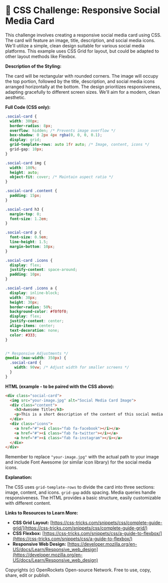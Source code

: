 # 🐞 CSS Challenge:  Responsive Social Media Card


This challenge involves creating a responsive social media card using CSS.  The card will feature an image, title, description, and social media icons.  We'll utilize a simple, clean design suitable for various social media platforms.  This example uses CSS Grid for layout, but could be adapted to other layout methods like Flexbox.


**Description of the Styling:**

The card will be rectangular with rounded corners. The image will occupy the top portion, followed by the title, description, and social media icons arranged horizontally at the bottom.  The design prioritizes responsiveness, adapting gracefully to different screen sizes.  We'll aim for a modern, clean aesthetic.


**Full Code (CSS only):**

```css
.social-card {
  width: 300px;
  border-radius: 8px;
  overflow: hidden; /* Prevents image overflow */
  box-shadow: 0 2px 4px rgba(0, 0, 0, 0.1);
  display: grid;
  grid-template-rows: auto 1fr auto; /* Image, content, icons */
  grid-gap: 10px;
}

.social-card img {
  width: 100%;
  height: auto;
  object-fit: cover; /* Maintain aspect ratio */
}

.social-card .content {
  padding: 15px;
}

.social-card h3 {
  margin-top: 0;
  font-size: 1.2em;
}

.social-card p {
  font-size: 0.9em;
  line-height: 1.5;
  margin-bottom: 10px;
}

.social-card .icons {
  display: flex;
  justify-content: space-around;
  padding: 10px;
}

.social-card .icons a {
  display: inline-block;
  width: 30px;
  height: 30px;
  border-radius: 50%;
  background-color: #f0f0f0;
  display: flex;
  justify-content: center;
  align-items: center;
  text-decoration: none;
  color: #333;
}


/* Responsive Adjustments */
@media (max-width: 350px) {
  .social-card {
    width: 90vw; /* Adjust width for smaller screens */
  }
}
```

**HTML (example - to be paired with the CSS above):**

```html
<div class="social-card">
  <img src="your-image.jpg" alt="Social Media Card Image">
  <div class="content">
    <h3>Awesome Title</h3>
    <p>This is a short description of the content of this social media card.</p>
  </div>
  <div class="icons">
    <a href="#"><i class="fab fa-facebook"></i></a>
    <a href="#"><i class="fab fa-twitter"></i></a>
    <a href="#"><i class="fab fa-instagram"></i></a>
  </div>
</div>
```

Remember to replace `"your-image.jpg"` with the actual path to your image and include Font Awesome (or similar icon library) for the social media icons.


**Explanation:**

The CSS uses `grid-template-rows` to divide the card into three sections: image, content, and icons.  `grid-gap` adds spacing.  Media queries handle responsiveness. The HTML provides a basic structure, easily customizable with different content.


**Links to Resources to Learn More:**

* **CSS Grid Layout:** [https://css-tricks.com/snippets/css/complete-guide-grid/](https://css-tricks.com/snippets/css/complete-guide-grid/)
* **CSS Flexbox:** [https://css-tricks.com/snippets/css/a-guide-to-flexbox/](https://css-tricks.com/snippets/css/a-guide-to-flexbox/)
* **Responsive Web Design:** [https://developer.mozilla.org/en-US/docs/Learn/Responsive_web_design](https://developer.mozilla.org/en-US/docs/Learn/Responsive_web_design)


Copyrights (c) OpenRockets Open-source Network. Free to use, copy, share, edit or publish.

